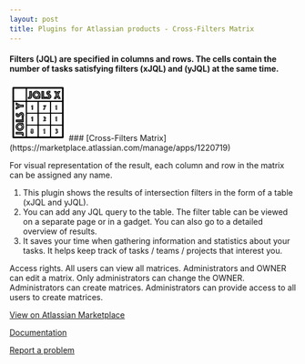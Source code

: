 ```yaml
---
layout: post
title: Plugins for Atlassian products - Cross-Filters Matrix
---
```

#### Filters (JQL) are specified in columns and rows. The cells contain the number of tasks satisfying filters (xJQL) and (yJQL) at the same time.

<img src="/images/cross-filters matrix/filter-matrix-144px.png" alt="cross-filters matrix icon" width="100"/>
### [Cross-Filters Matrix](https://marketplace.atlassian.com/manage/apps/1220719)

For visual representation of the result, each column and row in the matrix can be assigned any name.

1. This plugin shows the results of intersection filters in the form of a table (xJQL and yJQL).
2. You can add any JQL query to the table. The filter table can be viewed on a separate page or in a gadget. You can also go to a detailed overview of results.
3. It saves your time when gathering information and statistics about your tasks. It helps keep track of tasks / teams / projects that interest you.

Access rights.
All users can view all matrices.
Administrators and OWNER can edit a matrix. Only administrators can change the OWNER.
Administrators can create matrices. Administrators can provide access to all users to create matrices.



[View on Atlassian Marketplace](https://marketplace.atlassian.com/manage/apps/1220719)

[Documentation](https://bitbucket.org/jibrok/cross-filters-matrix/wiki/Home)

[Report a problem](https://bitbucket.org/jibrok/cross-filters-matrix/issues?status=new&status=open)

